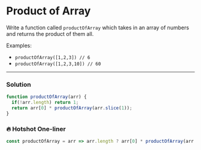 # Product of Array

Write a function called `productOfArray` which takes in an array of numbers and returns the product of them all.

Examples:
* `productOfArray([1,2,3]) // 6`
* `productOfArray([1,2,3,10]) // 60`

---

### Solution
```js
function productOfArray(arr) {
  if(!arr.length) return 1;
  return arr[0] * productOfArray(arr.slice(1));
}
```

### 🔥 Hotshot One-liner
```js
const productOfArray = arr => arr.length ? arr[0] * productOfArray(arr.slice(1)) : 1;
```